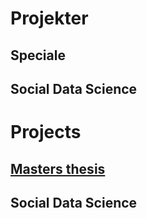 # Projekter

## Speciale

## Social Data Science

# Projects

## [Masters thesis](https://github.com/andreasbj77/Projects/blob/main/Master-thesis/Master-thesis.md)

## Social Data Science

